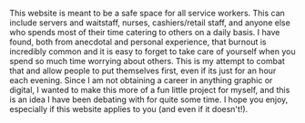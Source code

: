 This website is meant to be a safe space for all service workers. This can include servers and waitstaff, nurses, cashiers/retail staff, and
anyone else who spends most of their time catering to others on a daily basis. I have found, both from anecdotal and personal experience, 
that burnout is incredibly common and it is easy to forget to take care of yourself when you spend so much time worrying about others.
This is my attempt to combat that and allow people to put themselves first, even if its just for an hour each evening. Since I am not
obtaining a career in anything graphic or digital, I wanted to make this more of a fun little project for myself, and this is an idea
I have been debating with for quite some time. I hope you enjoy, especially if this website applies to you (and even if it doesn't!).
